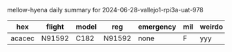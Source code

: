 mellow-hyena daily summary for 2024-06-28-vallejo1-rpi3a-uat-978

|hex|flight|model|reg|emergency|mil|weirdo|
|--|--|--|--|--|--|--|
|acacec|N91592|C182|N91592|none|F|yyy|
